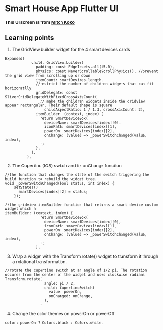 # Smart House App Flutter UI

#### This UI screen is from [Mitch Koko](https://www.youtube.com/@MitchKoko)

## Learning points

1. The GridView builder widget for the 4 smart devices cards
~~~
Expanded(
            child: GridView.builder(
              padding: const EdgeInsets.all(15.0),
              physics: const NeverScrollableScrollPhysics(), //prevent the grid view from scrolling up or down
              itemCount: smartDevices.length,
              //restrict the number of children widgets that can fit horizonatlly
              gridDelegate: const SliverGridDelegateWithFixedCrossAxisCount( 
                // make the children widgets inside the gridview appear rectangular. Their default shape is square
                  childAspectRatio: 1 / 1.3, crossAxisCount: 2),
              itemBuilder: (context, index) {
                return SmartDeviceBox(
                  deviceName: smartDevices[index][0],
                  iconPath: smartDevices[index][1],
                  powerOn: smartDevices[index][2],
                  onChange: (value) => _powerSwitchChanged(value, index),
                );
              },
            ),
          ),
~~~

2. The Cupertino (IOS) switch and its onChange function.
~~~
//the function that changes the state of the switch triggering the build function to rebuild the widget tree.
void _powerSwitchChanged(bool status, int index) {
    setState(() {
      smartDevices[index][2] = status;
    });

//the gridview itemBuilder function that returns a smart device custom widget which h
itemBuilder: (context, index) {
                return SmartDeviceBox(
                  deviceName: smartDevices[index][0],
                  iconPath: smartDevices[index][1],
                  powerOn: smartDevices[index][2],
                  onChange: (value) => _powerSwitchChanged(value, index),
                );
              },
~~~

3. Wrap a widget with the Transform.rotate() widget to transform it through a rotational transformation.
~~~
//rotate the cupertino switch at an angle of 1/2 pi. The rotation occures from the center of the widget and uses clockwise radians
Transform.rotate(
                  angle: pi / 2,
                  child: CupertinoSwitch(
                    value: powerOn,
                    onChanged: onChange,
                  ),
                )
~~~

4. Change the color themes on powerOn or powerOff
~~~
color: powerOn ? Colors.black : Colors.white,
~~~